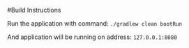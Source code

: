 #Build Instructions

Run the application with command: `./gradlew clean bootRun`

And application will be running on address: `127.0.0.1:8080`